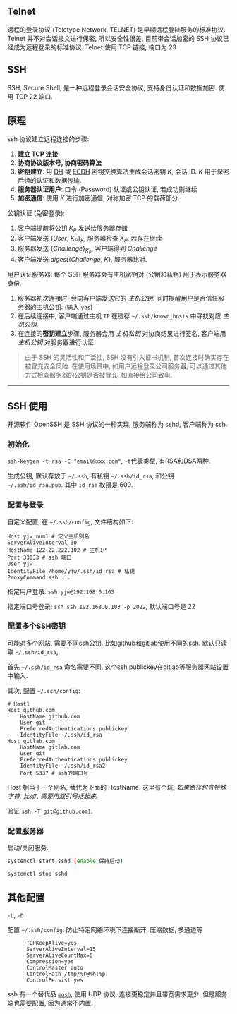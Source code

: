 ## Telnet

远程的登录协议 (Teletype Network, TELNET) 是早期远程登陆服务的标准协议. Telnet 并不对会话报文进行保密, 所以安全性很差, 目前带会话加密的 SSH 协议已经成为远程登录的标准协议. Telnet 使用 TCP 链接, 端口为 23 

## SSH

SSH, Secure Shell, 是一种远程登录会话安全协议, 支持身份认证和数据加密. 使用 TCP 22 端口.

## 原理

ssh 协议建立远程连接的步骤:
1. **建立 TCP 连接**
2. **协商协议版本号, 协商密码算法**
3. **密钥建立**: 用 [DH](../../Security/密码学/公钥密码/DiffieHellman-密钥交换.md) 或 [ECDH](../../Security/密码学/公钥密码/ECC/ECC.md) 密钥交换算法生成会话密钥 $K$, 会话 ID. $K$ 用于保密后续的认证和数据传输.
4. **服务器认证用户**: 口令 (Password) 认证或公钥认证, 若成功则继续
5. **加密通信**: 使用 $K$ 进行加密通信, 对称加密 TCP 的载荷部分.

公钥认证 (免密登录):
1. 客户端提前将公钥 $K_P$ 发送给服务器存储
2. 客户端发送 $\{User,\ K_P\}_K$, 服务器检查 $K_P$, 若存在继续
3. 服务器发送 $\{Challenge\}_{K_P}$, 客户端得到 $Challenge$
4. 客户端发送 $digest\{Challenge,\ K\}$, 服务器比对.

用户认证服务器: 每个 SSH 服务器会有主机密钥对 (公钥和私钥) 用于表示服务器身份.
1. 服务器初次连接时, 会向客户端发送它的 *主机公钥*. 同时提醒用户是否信任服务器的主机公钥. (输入 `yes`)
2. 在后续连接中, 客户端通过主机 `IP` 在缓存 `~/.ssh/known_hosts` 中寻找对应 *主机公钥*.
4. 在连接的**密钥建立**步骤, 服务器会用 *主机私钥* 对协商结果进行签名, 客户端用 *主机公钥* 对服务器进行认证.

> 由于 SSH 的灵活性和广泛性, SSH 没有引入证书机制, 首次连接时确实存在被冒充安全风险. 在使用场景中, 如用户远程登录公司服务器, 可以通过其他方式检查服务器的公钥是否被冒充, 如直接给公司致电.

***

## SSH 使用

开源软件 OpenSSH 是 SSH 协议的一种实现, 服务端称为 sshd, 客户端称为 ssh.

### 初始化

`ssh-keygen -t rsa -C "email@xxx.com"`, `-t`代表类型, 有RSA和DSA两种. 

生成公钥, 默认存放于 `~/.ssh`, 有私钥 `~/.ssh/id_rsa`, 和公钥 `~/.ssh/id_rsa.pub`.  其中 `id_rsa` 权限是 600.

### 配置与登录

自定义配置, 在 `~/.ssh/config`, 文件结构如下:

```ssh
Host yjw_num1 # 定义主机别名
ServerAliveInterval 30
HostName 122.22.222.102 # 主机IP
Port 33033 # ssh 端口
User yjw
IdentityFile /home/yjw/.ssh/id_rsa # 私钥
ProxyCommand ssh ...
```

指定用户登录: `ssh yjw@192.168.0.103`

指定端口号登录: `ssh ssh 192.168.0.103 -p 2022`, 默认端口号是 22

### 配置多个SSH密钥

可能对多个网站, 需要不同ssh公钥. 比如github和gitlab使用不同的ssh. 默认只读取 `~/.ssh/id_rsa`, 

首先 `~/.ssh/id_rsa` 命名需要不同. 这个ssh publickey在gitlab等服务器网站设置中输入.

其次, 配置 `~/.ssh/config`:

```
# Host1
Host github.com
	HostName github.com
	User git
	PreferredAuthentications publickey
	IdentityFile ~/.ssh/id_rsa
Host gitlab.com
	HostName gitlab.com
	User git
	PreferredAuthentications publickey
	IdentityFile ~/.ssh/id_rsa2
	Port 5337 # ssh的端口号
```

Host 相当于一个别名, 替代为下面的 HostName. 这里有个坑, *如果路径包含特殊字符, 比如', 需要用双引号括起来.*

验证 `ssh -T git@github.com1`. 

### 配置服务器

启动/关闭服务:
```bash
systemctl start sshd (enable 保持启动)

systemctl stop sshd
```

## 其他配置

`-L`, `-D`

配置 `~/.ssh/config`: 防止特定网络环境下连接断开, 压缩数据, 多通道等
```
      TCPKeepAlive=yes
      ServerAliveInterval=15
      ServerAliveCountMax=6
      Compression=yes
      ControlMaster auto
      ControlPath /tmp/%r@%h:%p
      ControlPersist yes
```

ssh 有一个替代品 [`mosh`](https://mosh.org), 使用 UDP 协议, 连接更稳定并且带宽需求更少. 但是服务端也需要配置, 因为通常不内置.

